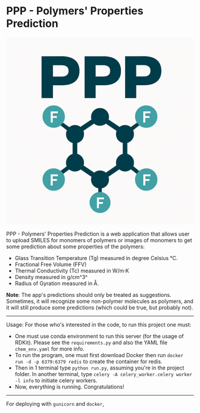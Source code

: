 # PPP - Polymers' Properties Prediction

![PPP logo](app/static/images/logo.png)

PPP - Polymers' Properties Prediction is a web application that allows user to upload SMILES for monomers of polymers or images of monomers to get some prediction about some properties of the polymers:

- Glass Transition Temperature (Tg) measured in degree Celsius °C.
- Fractional Free Volume (FFV)
- Thermal Conductivity (Tc) measured in W/m·K
- Density measured in g/cm^3^
- Radius of Gyration measured in Å.

__Note__: The app's predictions should only be treated as suggestions. Sometimes, it will recognize some non-polymer molecules as polymers, and it will still produce some predictions (which could be true, but probably not).

---

Usage: For those who's interested in the code, to run this project one must:

- One must use conda environment to run this server (for the usage of RDKit). Please see the `requirements.py` and also the YAML file `chem_env.yaml` for more info.
- To run the program, one must first download Docker then run `docker run -d -p 6379:6379 redis` to create the container for redis.
- Then in 1 terminal type `python run.py`, assuming you're in the project folder. In another terminal, type `celery -A celery_worker.celery worker -l info` to initiate celery workers.
- Now, everything is running. Congratulations!

---

For deploying with `gunicorn` and `docker`,

<!-- To be implemented -->
